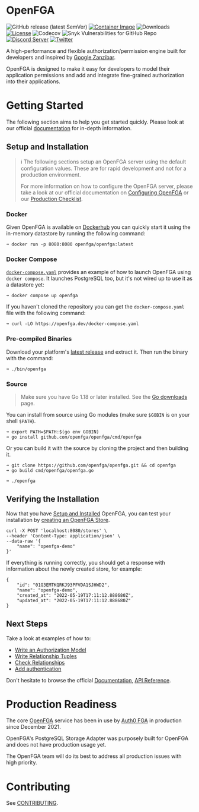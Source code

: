 # OpenFGA
![GitHub release (latest SemVer)](https://img.shields.io/github/v/release/openfga/openfga?sort=semver&color=green) [![Container Image](https://img.shields.io/github/v/release/openfga/openfga?color=blueviolet&label=container&logo=docker "Container Image")](https://hub.docker.com/r/openfga/openfga/tags) ![Downloads](https://img.shields.io/github/downloads/openfga/openfga/total.svg?style=flat&color=lightgrey) [![License](https://img.shields.io/badge/License-Apache_2.0-blue.svg)](./LICENSE)
![Codecov](https://img.shields.io/codecov/c/github/openfga/openfga) ![Snyk Vulnerabilities for GitHub Repo](https://img.shields.io/snyk/vulnerabilities/github/openfga/openfga?color=orange)
[![Discord Server](https://img.shields.io/discord/844600078504951838?color=7289da&logo=discord "Discord Server")](https://discord.com/channels/759188666072825867/930524706854031421) [![Twitter](https://img.shields.io/twitter/follow/openfga?color=%23179CF0&logo=twitter&style=flat-square "@openfga on Twitter")](https://twitter.com/openfga)

A high-performance and flexible authorization/permission engine built for developers and inspired by [Google Zanzibar](https://research.google/pubs/pub48190/).

OpenFGA is designed to make it easy for developers to model their application permissions and add and integrate fine-grained authorization into their applications.

# Getting Started
The following section aims to help you get started quickly. Please look at our official [documentation](https://openfga.dev/) for in-depth information.

## Setup and Installation
> ℹ️ The following sections setup an OpenFGA server using the default configuration values. These are for rapid development and not for a production environment.
>
> For more information on how to configure the OpenFGA server, please take a look at our official documentation on [Configuring OpenFGA](https://openfga.dev/intro/setup-openfga#configuring-the-server) or our [Production Checklist](https://openfga.dev/intro/setup-openfga#production-checklist).

### Docker

Given OpenFGA is available on [Dockerhub](https://hub.docker.com/r/openfga/openfga) you can quickly start it using the in-memory datastore by running the following command:

```
➜ docker run -p 8080:8080 openfga/openfga:latest
```

### Docker Compose
[`docker-compose.yaml`](./docker-compose.yaml) provides an example of how to launch OpenFGA using `docker compose`. It launches PostgreSQL too, but it's not wired up to use it as a datastore yet:

```
➜ docker compose up openfga
```

If you haven't cloned the repository you can get the `docker-compose.yaml` file with the following command:

```
➜ curl -LO https://openfga.dev/docker-compose.yaml

```

### Pre-compiled Binaries
Download your platform's [latest release](https://github.com/openfga/openfga/releases/latest) and extract it. Then run the binary
with the command:
```
➜ ./bin/openfga
```

### Source
> Make sure you have Go 1.18 or later installed. See the [Go downloads](https://go.dev/dl/) page.

You can install from source using Go modules (make sure `$GOBIN` is on your shell `$PATH`).

```
➜ export PATH=$PATH:$(go env GOBIN)
➜ go install github.com/openfga/openfga/cmd/openfga
```

Or you can build it with the source by cloning the project and then building it.

```
➜ git clone https://github.com/openfga/openfga.git && cd openfga
➜ go build cmd/openfga/openfga.go

➜ ./openfga
```

## Verifying the Installation
Now that you have [Setup and Installed](#setup-and-installation) OpenFGA, you can test your installation by [creating an OpenFGA Store](https://openfga.dev/integration/create-store/). 

```
curl -X POST 'localhost:8080/stores' \
--header 'Content-Type: application/json' \
--data-raw '{
    "name": "openfga-demo"
}'
```
If everything is running correctly, you should get a response with information about the newly created store, for example:

```
{
    "id": "01G3EMTKQRKJ93PFVDA1SJHWD2",
    "name": "openfga-demo",
    "created_at": "2022-05-19T17:11:12.888680Z",
    "updated_at": "2022-05-19T17:11:12.888680Z"
}
```
## Next Steps
Take a look at examples of how to:

* [Write an Authorization Model](https://openfga.dev/api/service/#/Authorization%20Models/WriteAuthorizationModel)
* [Write Relationship Tuples](https://openfga.dev/api/service/#/Relationship%20Tuples/Write)
* [Check Relationships](https://openfga.dev/api/service/#/Relationship%20Queries/Check)
* [Add authentication](https://openfga.dev/docs/getting-started/setup-openfga#configuring-authentication)

Don't hesitate to browse the official [Documentation](https://openfga.dev/), [API Reference](https://openfga.dev/api/service).

# Production Readiness
The core [OpenFGA](https://github.com/openfga/openfga) service has been in use by [Auth0 FGA](https://fga.dev) in production since December 2021. 

OpenFGA's PostgreSQL Storage Adapter was purposely built for OpenFGA and does not have production usage yet. 

The OpenFGA team will do its best to address all production issues with high priority.

# Contributing

See [CONTRIBUTING](https://github.com/openfga/.github/blob/main/CONTRIBUTING.md).

[doc]: https://openfga.dev/docs
[config-doc]: https://openfga.dev/docs/getting-started/setup-openfga
[api]: https://openfga.dev/api/service
[prod-checklist]: https://openfga.dev/docs/getting-started/setup-openfga#production-checklist
